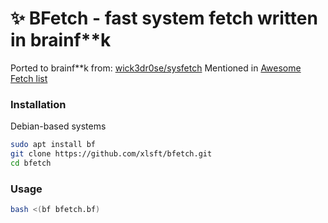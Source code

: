 # ✨ BFetch - fast system fetch written in brainf**k

Ported to brainf**k from: [wick3dr0se/sysfetch](https://github.com/wick3dr0se/sysfetch)
Mentioned in [Awesome Fetch list](https://github.com/beucismis/awesome-fetch)

### Installation

Debian-based systems
```bash
sudo apt install bf
git clone https://github.com/xlsft/bfetch.git
cd bfetch
```

### Usage

```bash
bash <(bf bfetch.bf)
```
